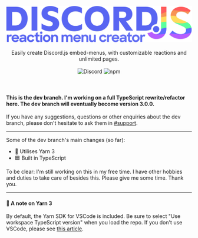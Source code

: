<div align="center">
  <img src="./.github/logo.png" width=576>
  <br /> <br />
  Easily create Discord.js embed-menus, with customizable reactions and unlimited pages. 
  <br /> <br />
  <img alt="Discord" id="discordBadge" src="https://img.shields.io/discord/580146896266330330?color=%235865F2&label=Support&logo=discord&logoColor=%23FFFFFF">
  <img alt="npm" src="https://img.shields.io/npm/dm/discord.js-menu?color=%2357F287&label=Downloads&logo=npm">
</div>
<br /> <br />

#### This is the dev branch. I'm working on a full TypeScript rewrite/refactor here. The dev branch will eventually become version 3.0.0.

If you have any suggestions, questions or other enquiries about the dev branch, please don't hesitate to ask them in [#support](#discordBadge).

---

Some of the dev branch's main changes (so far):

- 🧶 Utilises Yarn 3
- 🟦 Built in TypeScript

To be clear: I'm still working on this in my free time. I have other hobbies and duties to take care of besides this. Please give me some time. Thank you.

---

#### 🧶 A note on Yarn 3

By default, the Yarn SDK for VSCode is included. Be sure to select "Use workspace TypeScript version" when you load the repo. If you don't use VSCode, please see [this article](https://yarnpkg.com/getting-started/editor-sdks).

